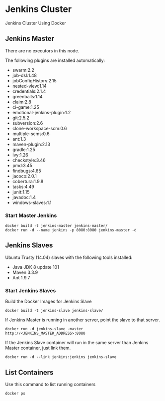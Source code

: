 # Jenkins Cluster

Jenkins Cluster Using Docker

## Jenkins Master ##

There are no executors in this node.

The following plugins are installed automatically:

- swarm:2.2
- job-dsl:1.48
- jobConfigHistory:2.15
- nested-view:1.14
- credentials:2.1.4
- greenballs:1.14
- claim:2.8
- ci-game:1.25
- emotional-jenkins-plugin:1.2
- git:2.5.2
- subversion:2.6
- clone-workspace-scm:0.6
- multiple-scms:0.6
- ant:1.3
- maven-plugin:2.13
- gradle:1.25
- ivy:1.26
- checkstyle:3.46
- pmd:3.45
- findbugs:4.65
- jacoco:2.0.1
- cobertura:1.9.8
- tasks:4.49
- junit:1.15
- javadoc:1.4
- windows-slaves:1.1

### Start Master Jenkins ###

    docker build -t jenkins-master jenkins-master/
    docker run -d --name jenkins -p 8080:8080 jenkins-master -d

## Jenkins Slaves ##

Ubuntu Trusty (14.04) slaves with the following tools installed:

- Java JDK 8 update 101
- Maven 3.3.9
- Ant 1.9.7

### Start Jenkins Slaves ###

Build the Docker Images for Jenkins Slave

    docker build -t jenkins-slave jenkins-slave/

If Jenkins Master is running in another server, point the slave to that server.

    docker run -d jenkins-slave -master http://<JENKINS_MASTER_ADDRESS>:8080

If the Jenkins Slave container will run in the same server than Jenkins Master container, just link them.

    docker run -d --link jenkins:jenkins jenkins-slave

## List Containers ##

Use this command to list running containers

    docker ps
